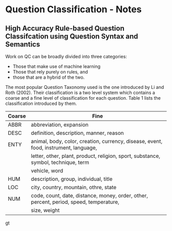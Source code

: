 # Question Classification - Notes 

## High Accuracy Rule-based Question Classifcation using Question Syntax and Semantics

Work on QC can be broadly divided into three categories:

* Those that make use of machine learning
* Those that rely purely on rules, and
* those that are a hybrid of the two.

The most popular Question Taxonomy used is the one introduced
by Li and Roth (2002). Their classification is a two level system
which contains a coarse and a fine level of classification for
each question. Table 1 lists the classification introduced by
them.

| Coarse | Fine                                                                                    |
|--------|-----------------------------------------------------------------------------------------|
| ABBR   | abbreviation, expansion                                                                 |
| DESC   | definition, description, manner, reason                                                 |
| ENTY   | animal, body, color, creation, currency, disease, event, food, instrument, language,    |
|        | letter, other, plant, product, religion, sport, substance, symbol, technique, term      |
|        | vehicle, word                                                                           |
| HUM    | description, group, individual, title                                                   |
| LOC    | city, country, mountain, othre, state                                                   |
| NUM    | code, count, date, distance, money, order, other, percent, period, speed, temperature,  |
|        | size, weight                                                                            |
gt

